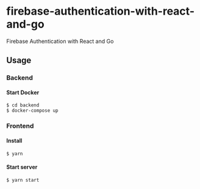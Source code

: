 # firebase-authentication-with-react-and-go
Firebase Authentication with React and Go

## Usage

### Backend

#### Start Docker

```
$ cd backend
$ docker-compose up
```

### Frontend

#### Install

```
$ yarn 
```

#### Start server

```
$ yarn start
```

